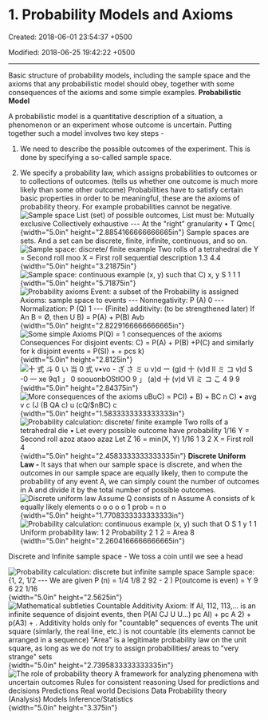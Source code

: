# 1. Probability Models and Axioms

Created: 2018-06-01 23:54:37 +0500

Modified: 2018-06-25 19:42:22 +0500

---

Basic structure of probability models, including the sample space and the axioms that any probabilistic model should obey, together with some consequences of the axioms and some simple examples.
**Probabilistic Model**

A probabilistic model is a quantitative description of a situation, a phenomenon or an experiment whose outcome is uncertain.
Putting together such a model involves two key steps -

1.  We need to describe the possible outcomes of the experiment. This is done by specifying a so-called sample space.

2.  We specify a probability law, which assigns probabilities to outcomes or to collections of outcomes. (tells us whether one outcome is much more likely than some other outcome)
Probabilities have to satisfy certain basic properties in order to be meaningful, these are the axioms of probability theory. For example probabilities cannot be negative.
![Sample space List (set) of possible outcomes, List must be: Mutually exclusive Collectively exhaustive --- At the "right" granularity • T Qmc( ](media/Intro---Syllabus_1.-Probability-Models-and-Axioms-image1.png){width="5.0in" height="2.8854166666666665in"}
Sample spaces are sets. And a set can be discrete, finite, infinite, continuous, and so on.
![Sample space: discrete/ finite example Two rolls of a tetrahedral die Y = Second roll moo X = First roll sequential description 1.3 4.4 ](media/Intro---Syllabus_1.-Probability-Models-and-Axioms-image2.png){width="5.0in" height="3.21875in"}
![Sample space: continuous example (x, y) such that C) x, y S 1 1 1 ](media/Intro---Syllabus_1.-Probability-Models-and-Axioms-image3.png){width="5.0in" height="5.71875in"}
![Probability axioms Event: a subset of the Probability is assigned Axioms: sample space to events --- Nonnegativity: P (A) 0 --- Normalization: P (Q) 1 --- (Finite) additivity: (to be strengthened later) If An B = Ø, then U B) = P(A) + P(B) Avb ](media/Intro---Syllabus_1.-Probability-Models-and-Axioms-image4.png){width="5.0in" height="2.8229166666666665in"}
![Some simple Axioms P(Q) = 1 consequences of the axioms Consequences For disjoint events: C) = P(A) + P(B) +P(C) and similarly for k disjoint events = P(SI) + + pcs k) ](media/Intro---Syllabus_1.-Probability-Models-and-Axioms-image5.png){width="5.0in" height="2.8125in"}
![十 式 斗 0 い 当 0 式 v•vo - ざ さ ミ u v)d ー (g)d 十 (v)d Ⅱ ミ コ v)d S -0 一 xe 9q1 」 0 soouonbOStIOO 9 」 (a)d 十 (v)d Ⅵ ミ コ こ 4 9 9 ](media/Intro---Syllabus_1.-Probability-Models-and-Axioms-image6.png){width="5.0in" height="2.84375in"}
![More consequences of the axioms uBuC) = PCI) + B) + BC n C) • avg v c (J (B QA c) u (cQ/$nBC) c ](media/Intro---Syllabus_1.-Probability-Models-and-Axioms-image7.png){width="5.0in" height="1.5833333333333333in"}
![Probability calculation: discrete/ finite example Two rolls of a tetrahedral die • Let every possible outcome have probability 1/16 Y = Second roll azoz ataoo azaz Let Z 16 = min(X, Y) 1/16 1 3 2 X = First roll 4 ](media/Intro---Syllabus_1.-Probability-Models-and-Axioms-image8.png){width="5.0in" height="2.4583333333333335in"}
**Discrete Uniform Law -** It says that when our sample space is discrete, and when the outcomes in our sample space are equally likely, then to compute the probability of any event A, we can simply count the number of outcomes in A and divide it by the total number of possible outcomes.
![Discrete uniform law Assume Q consists of n Assume A consists of k equally likely elements o o o o o 1 prob = n o ](media/Intro---Syllabus_1.-Probability-Models-and-Axioms-image9.png){width="5.0in" height="1.7708333333333333in"}
![Probability calculation: continuous example (x, y) such that O S 1 y 1 1 Uniform probability law: 1 2 Probability 2 1 2 = Area 8 ](media/Intro---Syllabus_1.-Probability-Models-and-Axioms-image10.png){width="5.0in" height="2.2604166666666665in"}

Discrete and Infinite sample space - We toss a coin until we see a head

![Probability calculation: discrete but infinite sample space Sample space: {1, 2, 1/2 --- We are given P (n) = 1/4 1/8 2 92 - 2 ) P(outcome is even) = Y 9 6 22 1/16 ](media/Intro---Syllabus_1.-Probability-Models-and-Axioms-image11.png){width="5.0in" height="2.5625in"}
![Mathematical subtleties Countable Additivity Axiom: If Al, 112, 113,... is an infinite sequence of disjoint events, then P(AI CJ U U...) pc Al) + pc A 2) + p(A3) + . Additivity holds only for "countable" sequences of events The unit square (simlarly, the real line, etc.) is not countable (its elements cannot be arranged in a sequence) "Area" is a legitimate probability law on the unit square, as long as we do not try to assign probabilities/ areas to "very strange" sets ](media/Intro---Syllabus_1.-Probability-Models-and-Axioms-image12.png){width="5.0in" height="2.7395833333333335in"}
![The role of probability theory A framework for analyzing phenomena with uncertain outcomes Rules for consistent reasoning Used for predictions and decisions Predictions Real world Decisions Data Probability theory (Analysis) Models Inference/Statistics ](media/Intro---Syllabus_1.-Probability-Models-and-Axioms-image13.png){width="5.0in" height="3.375in"}
